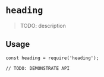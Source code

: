 # `heading`

> TODO: description

## Usage

```
const heading = require('heading');

// TODO: DEMONSTRATE API
```
